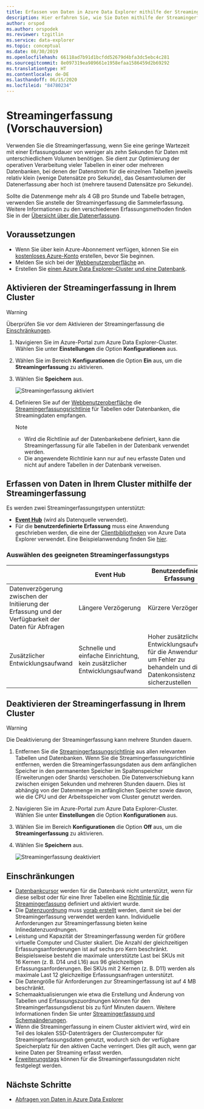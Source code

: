 ```yaml
---
title: Erfassen von Daten in Azure Data Explorer mithilfe der Streamingerfassung
description: Hier erfahren Sie, wie Sie Daten mithilfe der Streamingerfassung in Azure Data Explorer erfassen (laden).
author: orspod
ms.author: orspodek
ms.reviewer: tzgitlin
ms.service: data-explorer
ms.topic: conceptual
ms.date: 08/30/2019
ms.openlocfilehash: 66118ad7b91d1bcfdd52679d4bfa3dc5ebc4c281
ms.sourcegitcommit: 8e097319ea989661e1958efaa1586459d2b69292
ms.translationtype: HT
ms.contentlocale: de-DE
ms.lasthandoff: 06/15/2020
ms.locfileid: "84780234"
---
```

# <a name="streaming-ingestion-preview"></a>Streamingerfassung (Vorschauversion)

Verwenden Sie die Streamingerfassung, wenn Sie eine geringe Wartezeit mit einer Erfassungsdauer von weniger als zehn Sekunden für Daten mit unterschiedlichem Volumen benötigen. Sie dient zur Optimierung der operativen Verarbeitung vieler Tabellen in einer oder mehreren Datenbanken, bei denen der Datenstrom für die einzelnen Tabellen jeweils relativ klein (wenige Datensätze pro Sekunde), das Gesamtvolumen der Datenerfassung aber hoch ist (mehrere tausend Datensätze pro Sekunde). 

Sollte die Datenmenge mehr als 4 GB pro Stunde und Tabelle betragen, verwenden Sie anstelle der Streamingerfassung die Sammelerfassung. Weitere Informationen zu den verschiedenen Erfassungsmethoden finden Sie in der [Übersicht über die Datenerfassung](ingest-data-overview.md).

## <a name="prerequisites"></a>Voraussetzungen

* Wenn Sie über kein Azure-Abonnement verfügen, können Sie ein [kostenloses Azure-Konto](https://azure.microsoft.com/free/) erstellen, bevor Sie beginnen.
* Melden Sie sich bei der [Webbenutzeroberfläche](https://dataexplorer.azure.com/) an.
* Erstellen Sie [einen Azure Data Explorer-Cluster und eine Datenbank](create-cluster-database-portal.md).

## <a name="enable-streaming-ingestion-on-your-cluster"></a>Aktivieren der Streamingerfassung in Ihrem Cluster

> [!WARNING]
> Überprüfen Sie vor dem Aktivieren der Streamingerfassung die [Einschränkungen](#limitations).

1. Navigieren Sie im Azure-Portal zum Azure Data Explorer-Cluster. Wählen Sie unter **Einstellungen** die Option **Konfigurationen** aus. 
1. Wählen Sie im Bereich **Konfigurationen** die Option **Ein** aus, um die **Streamingerfassung** zu aktivieren.
1. Wählen Sie **Speichern** aus.
 
    ![Streamingerfassung aktiviert](media/ingest-data-streaming/streaming-ingestion-on.png)
 
1. Definieren Sie auf der [Webbenutzeroberfläche](https://dataexplorer.azure.com/) die [Streamingerfassungsrichtlinie](kusto/management/streamingingestionpolicy.md) für Tabellen oder Datenbanken, die Streamingdaten empfangen. 

    > [!NOTE]
    > * Wird die Richtlinie auf der Datenbankebene definiert, kann die Streamingerfassung für alle Tabellen in der Datenbank verwendet werden.
    > * Die angewendete Richtlinie kann nur auf neu erfasste Daten und nicht auf andere Tabellen in der Datenbank verweisen.

## <a name="use-streaming-ingestion-to-ingest-data-to-your-cluster"></a>Erfassen von Daten in Ihrem Cluster mithilfe der Streamingerfassung

Es werden zwei Streamingerfassungstypen unterstützt:

* [**Event Hub**](ingest-data-event-hub.md) (wird als Datenquelle verwendet).
* Für die **benutzerdefinierte Erfassung** muss eine Anwendung geschrieben werden, die eine der [Clientbibliotheken](kusto/api/client-libraries.md) von Azure Data Explorer verwendet. Eine Beispielanwendung finden Sie [hier](https://github.com/Azure/azure-kusto-samples-dotnet/tree/master/client/StreamingIngestionSample).

### <a name="choose-the-appropriate-streaming-ingestion-type"></a>Auswählen des geeigneten Streamingerfassungstyps

|   |Event Hub  |Benutzerdefinierte Erfassung  |
|---------|---------|---------|
|Datenverzögerung zwischen der Initiierung der Erfassung und der Verfügbarkeit der Daten für Abfragen   |    Längere Verzögerung     |   Kürzere Verzögerung      |
|Zusätzlicher Entwicklungsaufwand    |   Schnelle und einfache Einrichtung, kein zusätzlicher Entwicklungsaufwand    |   Hoher zusätzlicher Entwicklungsaufwand für die Anwendung, um Fehler zu behandeln und die Datenkonsistenz sicherzustellen     |

## <a name="disable-streaming-ingestion-on-your-cluster"></a>Deaktivieren der Streamingerfassung in Ihrem Cluster

> [!WARNING]
> Die Deaktivierung der Streamingerfassung kann mehrere Stunden dauern.

1. Entfernen Sie die [Streamingerfassungsrichtlinie](kusto/management/streamingingestionpolicy.md) aus allen relevanten Tabellen und Datenbanken. Wenn Sie die Streamingerfassungsrichtlinie entfernen, werden die Streamingerfassungsdaten aus dem anfänglichen Speicher in den permanenten Speicher im Spaltenspeicher (Erweiterungen oder Shards) verschoben. Die Datenverschiebung kann zwischen einigen Sekunden und mehreren Stunden dauern. Dies ist abhängig von der Datenmenge im anfänglichen Speicher sowie davon, wie die CPU und der Arbeitsspeicher vom Cluster genutzt werden.
1. Navigieren Sie im Azure-Portal zum Azure Data Explorer-Cluster. Wählen Sie unter **Einstellungen** die Option **Konfigurationen** aus.
1. Wählen Sie im Bereich **Konfigurationen** die Option **Off** aus, um die **Streamingerfassung** zu aktivieren.
1. Wählen Sie **Speichern** aus.

    ![Streamingerfassung deaktiviert](media/ingest-data-streaming/streaming-ingestion-off.png)

## <a name="limitations"></a>Einschränkungen

* [Datenbankcursor](kusto/management/databasecursor.md) werden für die Datenbank nicht unterstützt, wenn für diese selbst oder für eine Ihrer Tabellen eine [Richtlinie für die Streamingerfassung](kusto/management/streamingingestionpolicy.md) definiert und aktiviert wurde.
* Die [Datenzuordnung](kusto/management/mappings.md) muss [vorab erstellt](kusto/management/create-ingestion-mapping-command.md) werden, damit sie bei der Streamingerfassung verwendet werden kann. Individuelle Anforderungen zur Streamingerfassung bieten keine Inlinedatenzuordnungen.
* Leistung und Kapazität der Streamingerfassung werden für größere virtuelle Computer und Cluster skaliert. Die Anzahl der gleichzeitigen Erfassungsanforderungen ist auf sechs pro Kern beschränkt. Beispielsweise besteht die maximale unterstützte Last bei SKUs mit 16 Kernen (z. B. D14 und L16) aus 96 gleichzeitigen Erfassungsanforderungen. Bei SKUs mit 2 Kernen (z. B. D11) werden als maximale Last 12 gleichzeitige Erfassungsanfragen unterstützt.
* Die Datengröße für Anforderungen zur Streamingerfassung ist auf 4 MB beschränkt.
* Schemaaktualisierungen wie etwa die Erstellung und Änderung von Tabellen und Erfassungszuordnungen können für den Streamingerfassungsdienst bis zu fünf Minuten dauern. Weitere Informationen finden Sie unter [Streamingerfassung und Schemaänderungen](kusto/management/data-ingestion/streaming-ingestion-schema-changes.md).
* Wenn die Streamingerfassung in einem Cluster aktiviert wird, wird ein Teil des lokalen SSD-Datenträgers der Clustercomputer für Streamingerfassungsdaten genutzt, wodurch sich der verfügbare Speicherplatz für den aktiven Cache verringert. Dies gilt auch, wenn gar keine Daten per Streaming erfasst werden.
* [Erweiterungstags](kusto/management/extents-overview.md#extent-tagging) können für die Streamingerfassungsdaten nicht festgelegt werden.

## <a name="next-steps"></a>Nächste Schritte

* [Abfragen von Daten in Azure Data Explorer](web-query-data.md)
